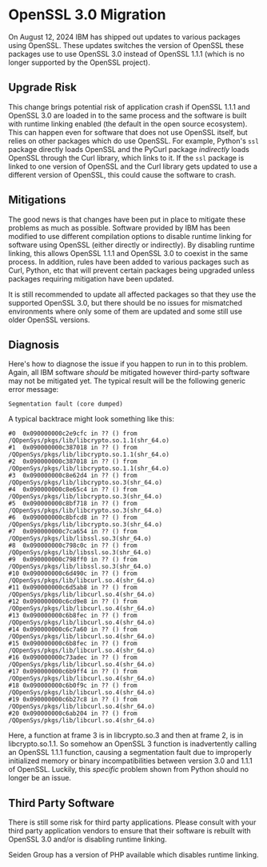 # OpenSSL 3.0 Migration

On August 12, 2024 IBM has shipped out updates to various packages using
OpenSSL. These updates switches the version of OpenSSL these packages use to
use OpenSSL 3.0 instead of OpenSSL 1.1.1 (which is no longer supported by the
OpenSSL project).

## Upgrade Risk

This change brings potential risk of application crash if OpenSSL 1.1.1 and
OpenSSL 3.0 are loaded in to the same process and the software is built with
runtime linking enabled (the default in the open source ecosystem). This can
happen even for software that does not use OpenSSL itself, but relies on other
packages which do use OpenSSL. For example, Python's `ssl` package directly
loads OpenSSL and the PyCurl package _indirectly_ loads OpenSSL through the
Curl library, which links to it. If the `ssl` package is linked to one version
of OpenSSL and the Curl library gets updated to use a different version of
OpenSSL, this could cause the software to crash.

## Mitigations

The good news is that changes have been put in place to mitigate these problems
as much as possible. Software provided by IBM has been modified to use
different compilation options to disable runtime linking for software using
OpenSSL (either directly or indirectly). By disabling runtime linking, this
allows OpenSSL 1.1.1 and OpenSSL 3.0 to coexist in the same process. In
addition, rules have been added to various packages such as Curl, Python, etc
that will prevent certain packages being upgraded unless packages requiring
mitigation have been updated.

It is still recommended to update all affected packages so that they use the
supported OpenSSL 3.0, but there should be no issues for mismatched
environments where only some of them are updated and some still use older
OpenSSL versions.

## Diagnosis

Here's how to diagnose the issue if you happen to run in to this problem.
Again, all IBM software _should_ be mitigated however third-party software may
not be mitigated yet. The typical result will be the following generic error
message:

```text
Segmentation fault (core dumped)
```

A typical backtrace might look something like this:

```text
#0  0x090000000c2e9cfc in ?? () from /QOpenSys/pkgs/lib/libcrypto.so.1.1(shr_64.o)
#1  0x090000000c387018 in ?? () from /QOpenSys/pkgs/lib/libcrypto.so.1.1(shr_64.o)
#2  0x090000000c387018 in ?? () from /QOpenSys/pkgs/lib/libcrypto.so.1.1(shr_64.o)
#3  0x090000000c8e62d4 in ?? () from /QOpenSys/pkgs/lib/libcrypto.so.3(shr_64.o)
#4  0x090000000c8e65c4 in ?? () from /QOpenSys/pkgs/lib/libcrypto.so.3(shr_64.o)
#5  0x090000000c8bf718 in ?? () from /QOpenSys/pkgs/lib/libcrypto.so.3(shr_64.o)
#6  0x090000000c8bfcd8 in ?? () from /QOpenSys/pkgs/lib/libcrypto.so.3(shr_64.o)
#7  0x090000000c7ca654 in ?? () from /QOpenSys/pkgs/lib/libssl.so.3(shr_64.o)
#8  0x090000000c798c0c in ?? () from /QOpenSys/pkgs/lib/libssl.so.3(shr_64.o)
#9  0x090000000c798ff0 in ?? () from /QOpenSys/pkgs/lib/libssl.so.3(shr_64.o)
#10 0x090000000c6d490c in ?? () from /QOpenSys/pkgs/lib/libcurl.so.4(shr_64.o)
#11 0x090000000c6d5ab8 in ?? () from /QOpenSys/pkgs/lib/libcurl.so.4(shr_64.o)
#12 0x090000000c6cd9e8 in ?? () from /QOpenSys/pkgs/lib/libcurl.so.4(shr_64.o)
#13 0x090000000c6b8fec in ?? () from /QOpenSys/pkgs/lib/libcurl.so.4(shr_64.o)
#14 0x090000000c6c7a60 in ?? () from /QOpenSys/pkgs/lib/libcurl.so.4(shr_64.o)
#15 0x090000000c6b8fec in ?? () from /QOpenSys/pkgs/lib/libcurl.so.4(shr_64.o)
#16 0x090000000c73adec in ?? () from /QOpenSys/pkgs/lib/libcurl.so.4(shr_64.o)
#17 0x090000000c6b9ff4 in ?? () from /QOpenSys/pkgs/lib/libcurl.so.4(shr_64.o)
#18 0x090000000c6b0f9c in ?? () from /QOpenSys/pkgs/lib/libcurl.so.4(shr_64.o)
#19 0x090000000c6b27c8 in ?? () from /QOpenSys/pkgs/lib/libcurl.so.4(shr_64.o)
#20 0x090000000c6ab204 in ?? () from /QOpenSys/pkgs/lib/libcurl.so.4(shr_64.o)
```

Here, a function at frame 3 is in libcrypto.so.3 and then at frame 2, is in
libcrypto.so.1.1. So somehow an OpenSSL 3 function is inadvertently calling an
OpenSSL 1.1.1 function, causing a segmentation fault due to improperly
initialized memory or binary incompatibilities between version 3.0 and 1.1.1 of
OpenSSL. Luckily, this _specific_ problem shown from Python should no longer be
an issue.

## Third Party Software

There is still some risk for third party applications. Please consult with your
third party application vendors to ensure that their software is rebuilt with
OpenSSL 3.0 and/or is disabling runtime linking.

Seiden Group has a version of PHP available which disables runtime linking.
